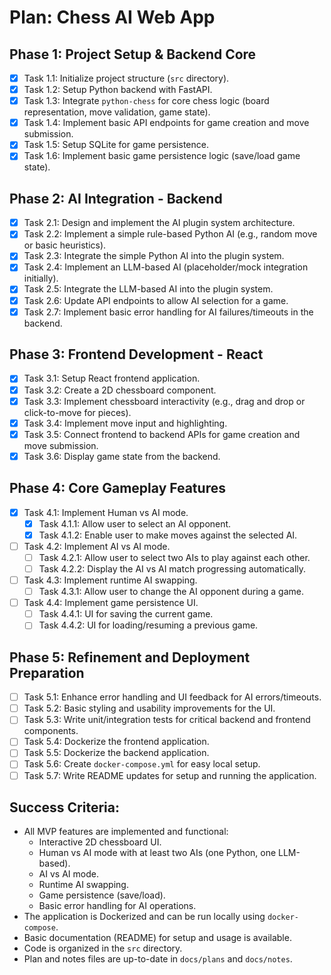 # Plan: Chess AI Web App

## Phase 1: Project Setup & Backend Core
- [x] Task 1.1: Initialize project structure (`src` directory).
- [x] Task 1.2: Setup Python backend with FastAPI.
- [x] Task 1.3: Integrate `python-chess` for core chess logic (board representation, move validation, game state).
- [x] Task 1.4: Implement basic API endpoints for game creation and move submission.
- [x] Task 1.5: Setup SQLite for game persistence.
- [x] Task 1.6: Implement basic game persistence logic (save/load game state).

## Phase 2: AI Integration - Backend
- [x] Task 2.1: Design and implement the AI plugin system architecture.
- [x] Task 2.2: Implement a simple rule-based Python AI (e.g., random move or basic heuristics).
- [x] Task 2.3: Integrate the simple Python AI into the plugin system.
- [x] Task 2.4: Implement an LLM-based AI (placeholder/mock integration initially).
- [x] Task 2.5: Integrate the LLM-based AI into the plugin system.
- [x] Task 2.6: Update API endpoints to allow AI selection for a game.
- [x] Task 2.7: Implement basic error handling for AI failures/timeouts in the backend.

## Phase 3: Frontend Development - React
- [x] Task 3.1: Setup React frontend application.
- [x] Task 3.2: Create a 2D chessboard component.
- [x] Task 3.3: Implement chessboard interactivity (e.g., drag and drop or click-to-move for pieces).
- [x] Task 3.4: Implement move input and highlighting.
- [x] Task 3.5: Connect frontend to backend APIs for game creation and move submission.
- [x] Task 3.6: Display game state from the backend.

## Phase 4: Core Gameplay Features
- [x] Task 4.1: Implement Human vs AI mode.
  - [x] Task 4.1.1: Allow user to select an AI opponent.
  - [x] Task 4.1.2: Enable user to make moves against the selected AI.
- [ ] Task 4.2: Implement AI vs AI mode.
  - [ ] Task 4.2.1: Allow user to select two AIs to play against each other.
  - [ ] Task 4.2.2: Display the AI vs AI match progressing automatically.
- [ ] Task 4.3: Implement runtime AI swapping.
  - [ ] Task 4.3.1: Allow user to change the AI opponent during a game.
- [ ] Task 4.4: Implement game persistence UI.
  - [ ] Task 4.4.1: UI for saving the current game.
  - [ ] Task 4.4.2: UI for loading/resuming a previous game.

## Phase 5: Refinement and Deployment Preparation
- [ ] Task 5.1: Enhance error handling and UI feedback for AI errors/timeouts.
- [ ] Task 5.2: Basic styling and usability improvements for the UI.
- [ ] Task 5.3: Write unit/integration tests for critical backend and frontend components.
- [ ] Task 5.4: Dockerize the frontend application.
- [ ] Task 5.5: Dockerize the backend application.
- [ ] Task 5.6: Create `docker-compose.yml` for easy local setup.
- [ ] Task 5.7: Write README updates for setup and running the application.

## Success Criteria:
- All MVP features are implemented and functional:
    - Interactive 2D chessboard UI.
    - Human vs AI mode with at least two AIs (one Python, one LLM-based).
    - AI vs AI mode.
    - Runtime AI swapping.
    - Game persistence (save/load).
    - Basic error handling for AI operations.
- The application is Dockerized and can be run locally using `docker-compose`.
- Basic documentation (README) for setup and usage is available.
- Code is organized in the `src` directory.
- Plan and notes files are up-to-date in `docs/plans` and `docs/notes`.
